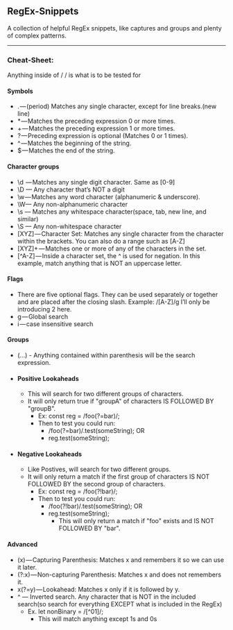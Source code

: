 ## RegEx-Snippets
A collection of helpful RegEx snippets, like captures and groups and plenty of complex patterns.

---------------------------

### Cheat-Sheet:

Anything inside of / / is what is to be tested for	
#### Symbols
* . — (period) Matches any single character, except for line breaks.(new line)
* * — Matches the preceding expression 0 or more times.
* + — Matches the preceding expression 1 or more times.
* ? — Preceding expression is optional (Matches 0 or 1 times).
* ^ — Matches the beginning of the string.
* $ — Matches the end of the string.
#### Character groups
* \d  — Matches any single digit character. Same as [0-9]
* \D — Any character that’s NOT a digit
* \w — Matches any word character (alphanumeric & underscore).
* \W— Any non-alphanumeric character
* \s — Matches any whitespace character(space, tab, new line, and similar)
* \S — Any non-whitespace character
* [XYZ] — Character Set: Matches any single character from the character within the brackets. You can also do a range such as [A-Z] 
* [XYZ]+ — Matches one or more of any of the characters in the set.
* [^A-Z] — Inside a character set, the ^ is used for negation. In this example, match anything that is NOT an uppercase letter.
#### Flags
* There are five optional flags. They can be used separately or together and are placed after the closing slash. Example: /[A-Z]/g I’ll only be introducing 2 here.
* g — Global search
* i — case insensitive search
#### Groups
* (...) - Anything contained within parenthesis will be the search expression. 
* #### Positive Lookaheads
  * This will search for two different groups of characters. 
  * It will only return true if "groupA" of characters IS FOLLOWED BY "groupB".
    * Ex: const reg = /foo(?=bar)/;
    * Then to test you could run: 
      * /foo(?=bar)/.test(someString);  OR
      * reg.test(someString);
* #### Negative Lookaheads
  * Like Postives, will search for two different groups. 
  * It will only return a match if the first group of characters IS NOT FOLLOWED BY the second group of characters. 
    * Ex: const reg = /foo(?!bar)/;
    * Then to test you could run:
      * /foo(?!bar)/.test(someString);  OR
      * reg.test(someString);
        * This will only return a match if "foo" exists and IS NOT FOLLOWED BY "bar".
#### Advanced
* (x) — Capturing Parenthesis: Matches x and remembers it so we can use it later.
* (?:x) — Non-capturing Parenthesis: Matches x and does not remembers it.
* x(?=y) — Lookahead: Matches x only if it is followed by y.
* ^ — Inverted search. Any character that is NOT in the included search(so search for everything EXCEPT what is included in the RegEx)
  * Ex. let nonBinary = /[^01]/;
    * This will match anything except 1s and 0s

